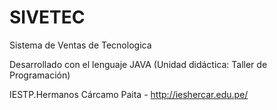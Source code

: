 # SIVETEC
Sistema de Ventas de Tecnologica

Desarrollado con el lenguaje JAVA (Unidad didáctica: Taller de Programación)

IESTP.Hermanos Cárcamo Paita - http://ieshercar.edu.pe/

